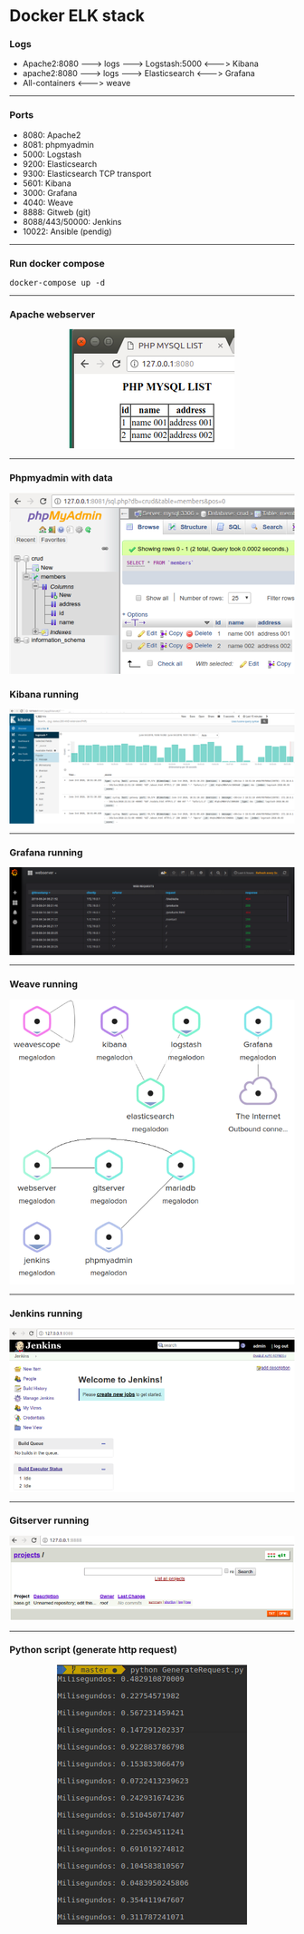 # Docker ELK stack

### Logs
* Apache2:8080 ---> logs ---> Logstash:5000 <---> Kibana
* apache2:8080 ---> logs ---> Elasticsearch <---> Grafana
* All-containers <---> weave
<hr>

### Ports
* 8080: Apache2
* 8081: phpmyadmin
* 5000: Logstash
* 9200: Elasticsearch
* 9300: Elasticsearch TCP transport
* 5601: Kibana
* 3000: Grafana
* 4040: Weave
* 8888: Gitweb (git)
* 8088/443/50000: Jenkins
* 10022: Ansible (pendig) 
<hr>

### Run docker compose
<pre>
docker-compose up -d
</pre>

<hr>

### Apache webserver
<p align="center">
  <img src="images/img000.png"/><br>
</p>

<hr>

### Phpmyadmin with data
<p align="center">
  <img src=images/mariadb.png"/><br>
</p>

### Kibana running
<p align="center">
  <img src="images/img01.png"/><br>
</p>

<hr>

### Grafana running
<p align="center">
  <img src="images/grafana.png"/><br>
</p>

<hr>

### Weave running
<p align="center">
  <img src="images/weave.png"/><br>
</p>

<hr>

### Jenkins running
<p align="center">
  <img src="images/jenkins.png"/><br>
</p>

<hr>

### Gitserver running
<p align="center">
  <img src="images/gitweb.png"/><br>
</p>

<hr>


### Python script (generate http request)
<p align="center">
  <img src="images/img2.png"/><br>
</p>


